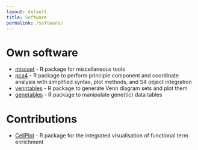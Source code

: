 ```yaml
---
layout: default
title: Software
permalink: /software/
---
```


# Own software

* [miscset](https://cran.r-project.org/web/packages/miscset/index.html) - R package for miscellaneous tools
* [pca4](https://github.com/setempler/pca4) - R package to perform principle component and coordinate analysis with simplified syntax, plot methods, and S4 object integration
* [venntables](https://github.com/setempler/venntables) - R package to generate Venn diagram sets and plot them
* [genetables](https://github.com/setempler/genetables) - R package to manipulate gene(tic) data tables

# Contributions

* [CellPlot](https://github.com/dieterich-lab/CellPlot) - R package for the integrated visualisation of functional term enrichment

